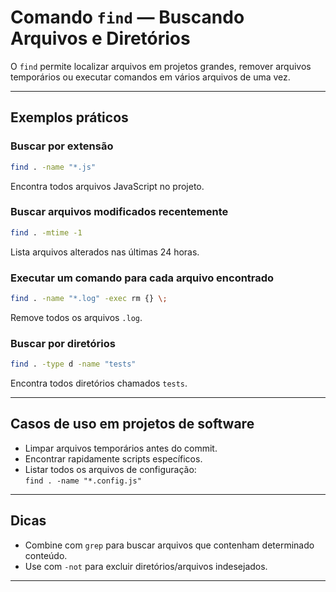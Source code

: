 # Comando `find` — Buscando Arquivos e Diretórios

O `find` permite localizar arquivos em projetos grandes, remover arquivos temporários ou executar comandos em vários arquivos de uma vez.

---

## Exemplos práticos

### Buscar por extensão

```bash
find . -name "*.js"
```
Encontra todos arquivos JavaScript no projeto.

### Buscar arquivos modificados recentemente

```bash
find . -mtime -1
```
Lista arquivos alterados nas últimas 24 horas.

### Executar um comando para cada arquivo encontrado

```bash
find . -name "*.log" -exec rm {} \;
```
Remove todos os arquivos `.log`.

### Buscar por diretórios

```bash
find . -type d -name "tests"
```
Encontra todos diretórios chamados `tests`.

---

## Casos de uso em projetos de software

- Limpar arquivos temporários antes do commit.
- Encontrar rapidamente scripts específicos.
- Listar todos os arquivos de configuração:  
  `find . -name "*.config.js"`

---

## Dicas

- Combine com `grep` para buscar arquivos que contenham determinado conteúdo.
- Use com `-not` para excluir diretórios/arquivos indesejados.

---
